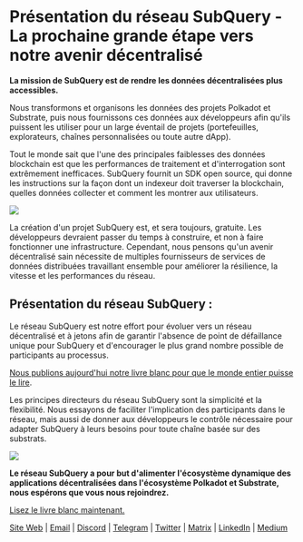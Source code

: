 # Présentation du réseau SubQuery - La prochaine grande étape vers notre avenir décentralisé

**La mission de SubQuery est de rendre les données décentralisées plus accessibles.**

Nous transformons et organisons les données des projets Polkadot et Substrate, puis nous fournissons ces données aux développeurs afin qu'ils puissent les utiliser pour un large éventail de projets (portefeuilles, explorateurs, chaînes personnalisées ou toute autre dApp).

Tout le monde sait que l'une des principales faiblesses des données blockchain est que les performances de traitement et d'interrogation sont extrêmement inefficaces. SubQuery fournit un SDK open source, qui donne les instructions sur la façon dont un indexeur doit traverser la blockchain, quelles données collecter et comment les montrer aux utilisateurs.

![](https://miro.medium.com/max/700/1*0l37MKpDk2ahHsqDUBxbjw.png)

La création d'un projet SubQuery est, et sera toujours, gratuite. Les développeurs devraient passer du temps à construire, et non à faire fonctionner une infrastructure. Cependant, nous pensons qu'un avenir décentralisé sain nécessite de multiples fournisseurs de services de données distribuées travaillant ensemble pour améliorer la résilience, la vitesse et les performances du réseau.

## Présentation du réseau SubQuery :

Le réseau SubQuery est notre effort pour évoluer vers un réseau décentralisé et à jetons afin de garantir l'absence de point de défaillance unique pour SubQuery et d'encourager le plus grand nombre possible de participants au processus.

[Nous publions aujourd'hui notre livre blanc pour que le monde entier puisse le lire](https://static.subquery.network/whitepaper.pdf).

Les principes directeurs du réseau SubQuery sont la simplicité et la flexibilité. Nous essayons de faciliter l'implication des participants dans le réseau, mais aussi de donner aux développeurs le contrôle nécessaire pour adapter SubQuery à leurs besoins pour toute chaîne basée sur des substrats.

![](https://miro.medium.com/max/700/1*5E_eIJBTvHI7W24ib_Syvw.png)

**Le réseau SubQuery a pour but d'alimenter l'écosystème dynamique des applications décentralisées dans l'écosystème Polkadot et Substrate, nous espérons que vous nous rejoindrez.**

[Lisez le livre blanc maintenant.](https://static.subquery.network/whitepaper.pdf)

[Site Web](https://subquery.network/) | [Email](mailto:hello@subquery.network) | [Discord](https://discord.com/invite/78zg8aBSMG) | [Telegram](https://t.me/subquerynetwork) | [Twitter](https://twitter.com/subquerynetwork) | [Matrix](https://matrix.to/#/#subquery:matrix.org) | [LinkedIn](https://www.linkedin.com/company/subquery) | [Medium](https://subquery.medium.com/)
